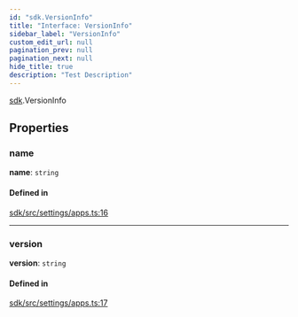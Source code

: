```yaml
---
id: "sdk.VersionInfo"
title: "Interface: VersionInfo"
sidebar_label: "VersionInfo"
custom_edit_url: null
pagination_prev: null
pagination_next: null
hide_title: true
description: "Test Description"
---
```


[sdk](../namespaces/sdk.md).VersionInfo

## Properties

### name

**name**: `string`

#### Defined in

[sdk/src/settings/apps.ts:16](https://github.com/AKASHAorg/akasha-framework/blob/d370b59a/sdk/src/settings/apps.ts#L16)

---

### version

**version**: `string`

#### Defined in

[sdk/src/settings/apps.ts:17](https://github.com/AKASHAorg/akasha-framework/blob/d370b59a/sdk/src/settings/apps.ts#L17)
